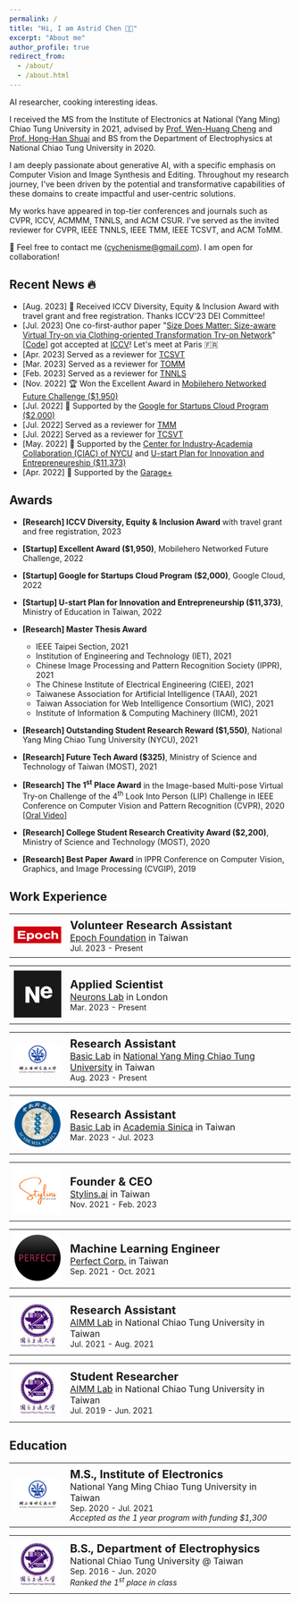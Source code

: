 ```yaml
---
permalink: /
title: "Hi, I am Astrid Chen 👋🏻"
excerpt: "About me"
author_profile: true
redirect_from: 
  - /about/
  - /about.html
---
```


AI researcher, cooking interesting ideas. 

I received the MS from the Institute of Electronics at National (Yang Ming) Chiao Tung University in 2021, advised by [Prof. Wen-Huang Cheng](https://www.csie.ntu.edu.tw/~wenhuang/) and [Prof. Hong-Han Shuai](https://basiclab.lab.nycu.edu.tw/) and BS from the Department of Electrophysics at National Chiao Tung University in 2020. 

I am deeply passionate about generative AI, with a specific emphasis on Computer Vision and Image Synthesis and Editing. Throughout my research journey, I've been driven by the potential and transformative capabilities of these domains to create impactful and user-centric solutions.

My works have appeared in top-tier conferences and journals such as CVPR, ICCV, ACMMM, TNNLS, and ACM CSUR. I've served as the invited reviewer for CVPR, IEEE TNNLS, IEEE TMM, IEEE TCSVT, and ACM ToMM.

🤗 Feel free to contact me (<cychenisme@gmail.com>). I am open for collaboration!

<!-- A data-driven personal website -->

## Recent News 🔥
- [Aug. 2023] 🙏 Received ICCV Diversity, Equity & Inclusion Award with travel grant and free registration. Thanks ICCV’23 DEI Committee!
- [Jul. 2023] One co-first-author paper "[Size Does Matter: Size-aware Virtual Try-on via Clothing-oriented Transformation Try-on Network](https://openaccess.thecvf.com/content/ICCV2023/papers/Chen_Size_Does_Matter_Size-aware_Virtual_Try-on_via_Clothing-oriented_Transformation_Try-on_ICCV_2023_paper.pdf)" [[Code](https://github.com/cotton6/COTTON-size-does-matter)] got accepted at [ICCV](https://iccv2023.thecvf.com/home)! Let's meet at Paris 🇫🇷
- [Apr. 2023] Served as a reviewer for [TCSVT](https://ieeexplore.ieee.org/xpl/RecentIssue.jsp?punumber=76)
- [Mar. 2023] Served as a reviewer for [TOMM](https://dl.acm.org/journal/tomm)
- [Feb. 2023] Served as a reviewer for [TNNLS](https://ieeexplore.ieee.org/xpl/RecentIssue.jsp?punumber=5962385)
- [Nov. 2022] 🏆 Won the Excellent Award in [Mobilehero Networked Future Challenge ($1,950)](https://mobilehero.com/en/iot)
- [Jul. 2022] 🙏 Supported by the [Google for Startups Cloud Program ($2,000)](https://cloud.google.com/startup)
- [Jul. 2022] Served as a reviewer for [TMM](https://ieeexplore.ieee.org/xpl/RecentIssue.jsp?punumber=6046)
- [Jul. 2022] Served as a reviewer for [TCSVT](https://ieeexplore.ieee.org/xpl/RecentIssue.jsp?punumber=76)
- [May. 2022] 🙏 Supported by the [Center for Industry-Academia Collaboration (CIAC) of NYCU](https://en.flaps.ord.nycu.edu.tw/AboutUs/AboutUs) and [U-start Plan for Innovation and Entrepreneureship ($11,373)](https://ustart.yda.gov.tw)
- [Apr. 2022] 🙏 Supported by the [Garage+](https://garageplus.asia/en/)

<!-- - [Nov. 2021] Served as a reviewer for [TCSVT](https://ieeexplore.ieee.org/xpl/RecentIssue.jsp?punumber=76)
- [Aug. 2021] Served as a reviewer for [TOMM](https://dl.acm.org/journal/tomm)
- [Jul. 2021] Served as a reviewer for [TCSVT](https://ieeexplore.ieee.org/xpl/RecentIssue.jsp?punumber=76)
- [Jul. 2021] Served as a reviewer for [TMM](https://ieeexplore.ieee.org/xpl/RecentIssue.jsp?punumber=6046)
- [May. 2021] Served as a reviewer for [TOMM](https://dl.acm.org/journal/tomm)
- [Mar. 2021] Served as a reviewer for [TMM](https://ieeexplore.ieee.org/xpl/RecentIssue.jsp?punumber=6046)
- [Jan. 2021] Served as a reviewer for [TMM](https://ieeexplore.ieee.org/xpl/RecentIssue.jsp?punumber=6046) -->


## Awards
- **[Research] ICCV Diversity, Equity & Inclusion Award** with travel grant and free registration, 2023

- **[Startup] Excellent Award ($1,950)**, Mobilehero Networked Future Challenge, 2022

- **[Startup] Google for Startups Cloud Program ($2,000)**, Google Cloud, 2022

- **[Startup] U-start Plan for Innovation and Entrepreneurship ($11,373)**, Ministry of Education in Taiwan, 2022

- **[Research] Master Thesis Award**
  -  IEEE Taipei Section, 2021
  -  Institution of Engineering and Technology (IET), 2021
  -  Chinese Image Processing and Pattern Recognition Society (IPPR), 2021
  -  The Chinese Institute of Electrical Engineering (CIEE), 2021
  -  Taiwanese Association for Artificial Intelligence (TAAI), 2021
  -  Taiwan Association for Web Intelligence Consortium (WIC), 2021
  -  Institute of Information & Computing Machinery (IICM), 2021

- **[Research] Outstanding Student Research Reward ($1,550)**, National Yang Ming Chiao Tung University (NYCU), 2021

- **[Research] Future Tech Award ($325)**, Ministry of Science and Technology of Taiwan (MOST), 2021

- **[Research] The 1<sup>st</sup> Place Award** in the Image-based Multi-pose Virtual Try-on Challenge of the 4<sup>th</sup> Look Into Person (LIP) Challenge in IEEE Conference on Computer Vision and Pattern Recognition (CVPR), 2020  [[Oral Video](https://www.youtube.com/watch?v=zloK9g6RvYk)]

- **[Research] College Student Research Creativity Award ($2,200)**, Ministry of Science and Technology (MOST), 2020

- **[Research] Best Paper Award** in IPPR Conference on Computer Vision, Graphics, and Image Processing (CVGIP), 2019

## Work Experience

<table style="width: 100%; border-collapse: collapse; border: 0;">
  <tr>
    <td style="width: 20%; border: 0px solid black; padding: 8px;">
      <img src="../images/logo/epoch_logo.png" alt="epoch_logo">
    </td>
    <td style="border: 0px solid black; padding: 8px;"><strong style="font-size: 20px;">Volunteer Research Assistant</strong>
    <br><span style="font-size: 16px;">
    <a href="https://epoch.org.tw/en/" target="_blank">Epoch Foundation</a> in Taiwan</span>
    <br><span style="font-size: 14px;">Jul. 2023 - Present</span>
    </td>
  </tr>
</table>

<table style="width: 100%; border-collapse: collapse; border: 0;">
  <tr>
    <td style="width: 20%; border: 0px solid black; padding: 8px;">
      <img src="../images/logo/Ne_icon.png" alt="NL_logo">
    </td>
    <td style="border: 0px solid black; padding: 8px;"><strong style="font-size: 20px;">Applied Scientist</strong>
    <br><span style="font-size: 16px;">
    <a href="https://neurons-lab.com" target="_blank">Neurons Lab</a> in London</span>
    <br><span style="font-size: 14px;">Mar. 2023 - Present</span>
    </td>
  </tr>
</table>

<table style="width: 100%; border-collapse: collapse; border: 0;">
  <tr>
    <td style="width: 20%; border: 0px solid black; padding: 8px;">
      <img src="../images/logo/NYCU_logo.jpg" alt="NYCU_logo">
    </td>
    <td style="border: 0px solid black; padding: 8px;"><strong style="font-size: 20px;">Research Assistant</strong>
    <br><span style="font-size: 16px;"> <a href="https://basiclab.lab.nycu.edu.tw/Yummy/index.html" target="_blank">Basic Lab</a> in <a href="https://www.nycu.edu.tw/nycu/en/index" target="_blank">National Yang Ming Chiao Tung University</a> in Taiwan</span>
    <br><span style="font-size: 14px;">Aug. 2023 - Present</span>
    </td>
  </tr>
</table>

<table style="width: 100%; border-collapse: collapse; border: 0;">
  <tr>
    <td style="width: 20%; border: 0px solid black; padding: 8px;">
      <img src="../images/logo/AS_logo.png" alt="AS_logo">
    </td>
    <td style="border: 0px solid black; padding: 8px;"><strong style="font-size: 20px;">Research Assistant</strong>
    <br><span style="font-size: 16px;"> <a href="https://basiclab.lab.nycu.edu.tw/Yummy/index.html" target="_blank">Basic Lab</a> in 
    <a href="https://www.sinica.edu.tw/en" target="_blank">Academia Sinica</a> in Taiwan</span>
    <br><span style="font-size: 14px;">Mar. 2023 - Jul. 2023</span>
    </td>
  </tr>
</table>

<table style="width: 100%; border-collapse: collapse; border: 0;">
  <tr>
    <td style="width: 20%; border: 0px solid black; padding: 8px;">
      <img src="../images/logo/Stylins_logo.png" alt="stylins_logo">
    </td>
    <td style="border: 0px solid black; padding: 8px;"><strong style="font-size: 20px;">Founder & CEO</strong>
    <br><span style="font-size: 16px;">
    <a href="https://stylins.ai/" target="_blank">Stylins.ai</a> in Taiwan</span>
    <br><span style="font-size: 14px;">Nov. 2021 - Feb. 2023</span>
    </td>
  </tr>
</table>

<table style="width: 100%; border-collapse: collapse; border: 0;">
  <tr>
    <td style="width: 20%; border: 0px solid black; padding: 8px;">
      <img src="../images/logo/perfect_logo2.png" alt="perfect_logo">
    </td>
    <td style="border: 0px solid black; padding: 8px;"><strong style="font-size: 20px;">Machine Learning Engineer</strong>
    <br><span style="font-size: 16px;">
    <a href="https://www.perfectcorp.com/business" target="_blank">Perfect Corp.</a> in Taiwan</span>
    <br><span style="font-size: 14px;">Sep. 2021 - Oct. 2021</span>
    </td>
  </tr>
</table>

<table style="width: 100%; border-collapse: collapse; border: 0;">
  <tr>
    <td style="width: 20%; border: 0px solid black; padding: 8px;">
      <img src="../images/logo/NCTU_logo_chinese.jpeg" alt="NCTU_logo">
    </td>
    <td style="border: 0px solid black; padding: 8px;"><strong style="font-size: 20px;">Research Assistant</strong>
    <br><span style="font-size: 16px;">
    <a href="https://aimm.lab.nycu.edu.tw/" target="_blank">AIMM Lab</a> in National Chiao Tung University in Taiwan</span>
    <br><span style="font-size: 14px;">Jul. 2021 - Aug. 2021</span>
    </td>
  </tr>
</table>

<table style="width: 100%; border-collapse: collapse; border: 0;">
  <tr>
    <td style="width: 20%; border: 0px solid black; padding: 8px;">
      <img src="../images/logo/NCTU_logo_chinese.jpeg" alt="NCTU_logo">
    </td>
    <td style="border: 0px solid black; padding: 8px;"><strong style="font-size: 20px;">Student Researcher</strong>
    <br><span style="font-size: 16px;">
    <a href="https://aimm.lab.nycu.edu.tw/" target="_blank">AIMM Lab</a> in National Chiao Tung University in Taiwan</span>
    <br><span style="font-size: 14px;">Jul. 2019 - Jun. 2021</span>
    </td>
  </tr>
</table>


## Education

<table style="width: 100%; border-collapse: collapse; border: 0;">
  <tr>
    <td style="width: 20%; border: 0px solid black; padding: 8px;">
      <img src="../images/logo/NYCU_logo.jpg" alt="NCTU_logo">
    </td>
    <td style="border: 0px solid black; padding: 8px;"><strong style="font-size: 20px;">M.S., Institute of Electronics</strong>
    <br><span style="font-size: 16px;">National Yang Ming Chiao Tung University in Taiwan</span>
    <br><span style="font-size: 14px;">Sep. 2020 - Jul. 2021</span>
    <br> <em> Accepted as the 1 year program with funding $1,300 </em>
    </td>
  </tr>
</table>

<table style="width: 100%; border-collapse: collapse; border: 0;">
  <tr>
    <td style="width: 20%; border: 0px solid black; padding: 8px;">
      <img src="../images/logo/NCTU_logo_chinese.jpeg" alt="NCTU_logo">
    </td>
    <td style="border: 0px solid black; padding: 8px;"><strong style="font-size: 20px;">B.S., Department of Electrophysics</strong>
    <br><span style="font-size: 16px;">National Chiao Tung University @ Taiwan</span>
    <br><span style="font-size: 14px;">Sep. 2016 - Jun. 2020</span>
    <br> <em> Ranked the 1<sup>st</sup> place in class </em>
    </td>
  </tr>
</table>